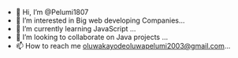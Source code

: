 - 👋 Hi, I’m @Pelumi1807
- 👀 I’m interested in Big web developing Companies...
- 🌱 I’m currently learning JavaScript ...
- 💞️ I’m looking to collaborate on Java projects ...
- 📫 How to reach me oluwakayodeoluwapelumi2003@gmail.com...

<!---
Pelumi1807/Pelumi1807 is a ✨ special ✨ repository because its `README.md` (this file) appears on your GitHub profile.
You can click the Preview link to take a look at your changes.
--->
